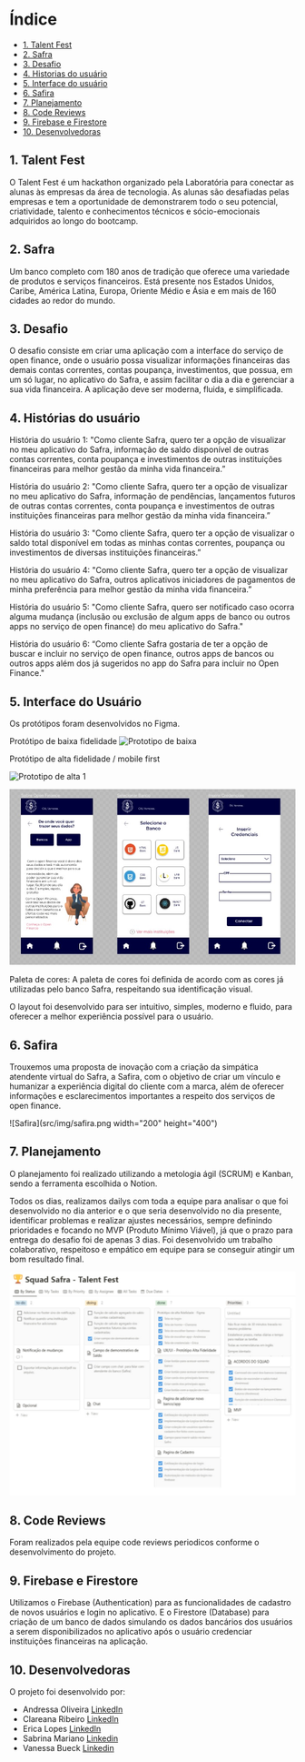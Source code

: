 # Índice

* [1. Talent Fest](#1-talent-fest)
* [2. Safra](#2-safra)
* [3. Desafio](#3-desafio)
* [4. Historias do usuário](#4-historias-do-usuário)
* [5. Interface do usuário](#5-interface-do-usuário)
* [6. Safira](#6-safira)
* [7. Planejamento](#7-planejamento)
* [8. Code Reviews](#8-code-reviews)
* [9. Firebase e Firestore](#9-firebase-e-firestore)
* [10. Desenvolvedoras](#10-desenvolvedoras)

## 1. Talent Fest

O Talent Fest é um hackathon organizado pela Laboratória para conectar as alunas às empresas da área de tecnologia. As alunas são desafiadas pelas empresas e tem a oportunidade de demonstrarem todo o seu potencial, criatividade, talento e conhecimentos técnicos e sócio-emocionais adquiridos ao longo do bootcamp.

## 2. Safra

Um banco completo com 180 anos de tradição que oferece uma variedade de produtos e serviços financeiros. Está presente nos Estados Unidos, Caribe, América Latina, Europa, Oriente Médio e Ásia e em mais de 160 cidades ao redor do mundo. 

## 3. Desafio

O desafio consiste em criar uma aplicação com a interface do serviço de open finance, onde o usuário possa visualizar informações financeiras das demais contas correntes, contas poupança, investimentos, que possua, em um só lugar, no aplicativo do Safra, e assim facilitar o dia a dia e gerenciar a sua vida financeira. A aplicação deve ser moderna, fluida, e simplificada.

## 4. Histórias do usuário

História do usuário 1: 
"Como cliente Safra, quero ter a opção de visualizar no meu aplicativo do Safra, informação de saldo disponível de outras contas correntes, conta poupança e investimentos de outras instituições financeiras para melhor gestão da minha vida financeira.”

História do usuário 2: 
"Como cliente Safra, quero ter a opção de visualizar no meu aplicativo do Safra, informação de pendências, lançamentos futuros de outras contas correntes, conta poupança e investimentos de outras instituições financeiras para melhor gestão da minha vida financeira.”

História do usuário 3: 
"Como cliente Safra, quero ter a opção de visualizar o saldo total disponível em todas as minhas contas correntes, poupança ou investimentos de diversas instituições financeiras.”

História do usuário 4: 
"Como cliente Safra, quero ter a opção de visualizar no meu aplicativo do Safra, outros aplicativos iniciadores de pagamentos de minha preferência para melhor gestão da minha vida financeira.”

História do usuário 5: 
"Como cliente Safra, quero ser notificado caso ocorra alguma mudança (inclusão ou exclusão de algum apps de banco ou outros apps no serviço de open finance) do meu aplicativo do Safra."

História do usuário 6:
“Como cliente Safra gostaria de ter a opção de buscar e incluir no serviço de open finance, outros apps de bancos ou outros apps além dos já sugeridos no app do Safra para incluir no Open Finance."

## 5. Interface do Usuário

Os protótipos foram desenvolvidos no Figma.

Protótipo de baixa fidelidade
![Prototipo de baixa](src/img/prototipobaixa.png) 

Protótipo de alta fidelidade / mobile first

![Prototipo de alta 1](src/img/prototipoalta1.png) 

![Prototipo de alta 2](src/img/prototipoalta2.jpeg) 

Paleta de cores:
A paleta de cores foi definida de acordo com as cores já utilizadas pelo banco Safra, respeitando sua identificação visual.

O layout foi desenvolvido para ser intuitivo, simples, moderno e fluido, para oferecer a melhor experiência possível para o usuário.

## 6. Safira  

Trouxemos uma proposta de inovação com a criação da simpática atendente virtual do Safra, a Safira, com o objetivo de criar um vínculo e humanizar a experiência digital do cliente com a marca, além de oferecer informações e esclarecimentos importantes a respeito dos serviços de open finance.

![Safira](src/img/safira.png width="200" height="400") 

## 7. Planejamento

O planejamento foi realizado utilizando a metologia ágil (SCRUM) e Kanban, sendo a ferramenta escolhida o Notion.

Todos os dias, realizamos dailys com toda a equipe para analisar o que foi desenvolvido no dia anterior e o que seria desenvolvido no dia presente, identificar problemas e realizar ajustes necessários, sempre definindo prioridades e focando no MVP (Produto Mínimo Viável), já que o prazo para entrega do desafio foi de apenas 3 dias. Foi desenvolvido um trabalho colaborativo, respeitoso e empático em equipe para se conseguir atingir um bom resultado final.

![Planejamento](src/img/planning.jpeg) 

## 8. Code Reviews

Foram realizados pela equipe code reviews periodicos conforme o desenvolvimento do projeto.

## 9. Firebase e Firestore

Utilizamos o Firebase (Authentication) para as funcionalidades de cadastro de novos usuários e login no aplicativo. E o Firestore (Database) para criação de um banco de dados simulando os dados bancários dos usuários a serem disponibilizados no aplicativo após o usuário credenciar instituições financeiras na aplicação.

## 10. Desenvolvedoras

O projeto foi desenvolvido por:

* Andressa Oliveira [LinkedIn]( https://www.linkedin.com/in/andressa-oliveira-front-end/) 
* Clareana Ribeiro [LinkedIn](https://www.linkedin.com/in/clareanaribeiro/)
* Erica Lopes [LinkedIn](https://www.linkedin.com/in/blericalopes/)
* Sabrina Mariano [Linkedin](https://www.linkedin.com/in/sabrina-dias-mariano/)
* Vanessa Bueck [Linkedin](https://www.linkedin.com/in/vanessa-bueck/)
